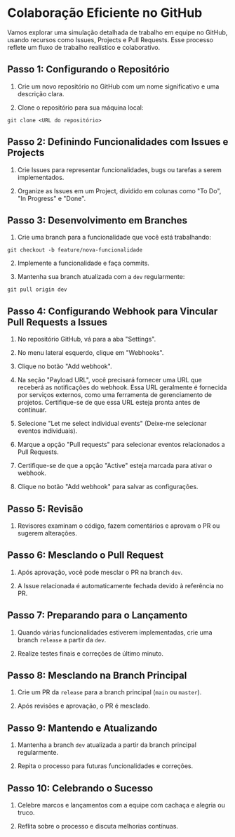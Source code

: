 
# Colaboração Eficiente no GitHub 

Vamos explorar uma simulação detalhada de trabalho em equipe no GitHub, usando recursos como Issues, Projects e Pull Requests. Esse processo reflete um fluxo de trabalho realístico e colaborativo.

## Passo 1: Configurando o Repositório

1.  Crie um novo repositório no GitHub com um nome significativo e uma descrição clara.
    
2.  Clone o repositório para sua máquina local:
    

`git clone <URL do repositório>` 

## Passo 2: Definindo Funcionalidades com Issues e Projects

1.  Crie Issues para representar funcionalidades, bugs ou tarefas a serem implementados.
    
2.  Organize as Issues em um Project, dividido em colunas como "To Do", "In Progress" e "Done".
    

## Passo 3: Desenvolvimento em Branches

1.  Crie uma branch para a funcionalidade que você está trabalhando:


`git checkout -b feature/nova-funcionalidade` 

2.  Implemente a funcionalidade e faça commits.
    
3.  Mantenha sua branch atualizada com a `dev` regularmente:
    


`git pull origin dev` 


## Passo 4: Configurando Webhook para Vincular Pull Requests a Issues

1.  No repositório GitHub, vá para a aba "Settings".
    
2.  No menu lateral esquerdo, clique em "Webhooks".
    
3.  Clique no botão "Add webhook".
    
4.  Na seção "Payload URL", você precisará fornecer uma URL que receberá as notificações do webhook. Essa URL geralmente é fornecida por serviços externos, como uma ferramenta de gerenciamento de projetos. Certifique-se de que essa URL esteja pronta antes de continuar.
    
5.  Selecione "Let me select individual events" (Deixe-me selecionar eventos individuais).
    
6.  Marque a opção "Pull requests" para selecionar eventos relacionados a Pull Requests.
    
7.  Certifique-se de que a opção "Active" esteja marcada para ativar o webhook.
    
8.  Clique no botão "Add webhook" para salvar as configurações.
    

## Passo 5: Revisão 

1.  Revisores examinam o código, fazem comentários e aprovam o PR ou sugerem alterações.
    
   

## Passo 6: Mesclando o Pull Request

1.  Após aprovação, você pode mesclar o PR na branch `dev`.
    
2.  A Issue relacionada é automaticamente fechada devido à referência no PR.
    

## Passo 7: Preparando para o Lançamento

1.  Quando várias funcionalidades estiverem implementadas, crie uma branch `release` a partir da `dev`.
    
2.  Realize testes finais e correções de último minuto.
    

## Passo 8: Mesclando na Branch Principal

1.  Crie um PR da `release` para a branch principal (`main` ou `master`).
    
2.  Após revisões e aprovação, o PR é mesclado.
    


## Passo 9: Mantendo e Atualizando

1.  Mantenha a branch `dev` atualizada a partir da branch principal regularmente.
    
2.  Repita o processo para futuras funcionalidades e correções.
    

## Passo 10: Celebrando o Sucesso

1.  Celebre marcos e lançamentos com a equipe com cachaça e alegria ou truco.
    
2.  Reflita sobre o processo e discuta melhorias contínuas.
    

